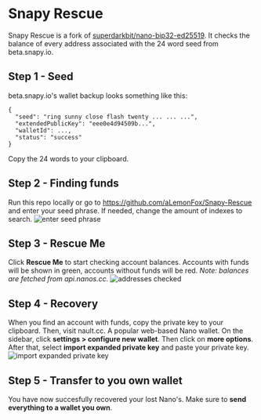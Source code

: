 # Snapy Rescue
Snapy Rescue is a fork of [superdarkbit/nano-bip32-ed25519](https://github.com/superdarkbit/nano-bip32-ed25519). It checks the balance of every address associated with the 24 word seed from beta.snapy.io.

## Step 1 - Seed
beta.snapy.io's wallet backup looks something like this:

    {
      "seed": "ring sunny close flash twenty ... ... ...",
      "extendedPublicKey": "eee0e4d94509b...",
      "walletId": ...,
      "status": "success"
    }
Copy the 24 words to your clipboard.

## Step 2 - Finding funds
Run this repo locally or go to https://github.com/aLemonFox/Snapy-Rescue and enter your seed phrase. If needed, change the amount of indexes to search.
![enter seed phrase](https://i.imgur.com/o7flEot.png)

## Step 3 - Rescue Me
Click **Rescue Me** to start checking account balances. Accounts with funds will be shown in green, accounts without funds will be red. 
*Note: balances are fetched from api.nanos.cc.*
![addresses checked](https://i.imgur.com/rAAvI0n.png)

## Step 4 - Recovery
When you find an account with funds, copy the private key to your clipboard. Then, visit nault.cc. A popular web-based Nano wallet. On the sidebar, click **settings > configure new wallet**. Then click on **more options**. After that, select **import expanded private key** and paste your private key.
![import expanded private key](https://i.imgur.com/5u6Dr6N.png)

## Step 5 - Transfer to you own wallet
You have now succesfully recovered your lost Nano's. Make sure to **send everything to a wallet you own**.
